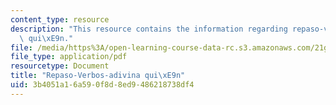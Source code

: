 ```yaml
---
content_type: resource
description: "This resource contains the information regarding repaso-verbos-adivina\
  \ qui\xE9n."
file: /media/https%3A/open-learning-course-data-rc.s3.amazonaws.com/21g-701-spanish-i-fall-2003/3b4051a16a590f8d8ed9486218738df4_MIT21G_701F03_3verbos.pdf
file_type: application/pdf
resourcetype: Document
title: "Repaso-Verbos-adivina qui\xE9n"
uid: 3b4051a1-6a59-0f8d-8ed9-486218738df4
---
```

